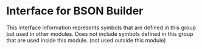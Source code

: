 
# Interface for BSON Builder
This interface information represents symbols that are defined in this group but used in other modules.  Does not include symbols defined in this group that are used inside this module.
(not used outside this module)
